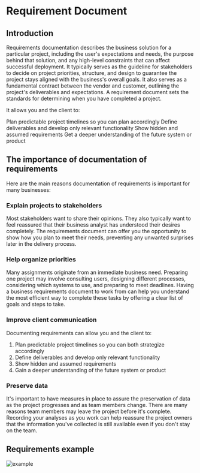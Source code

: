 # Requirement Document

## Introduction

Requirements documentation describes the business solution for a particular project, including the user's expectations and needs, the purpose behind that solution, and any high-level constraints that can affect successful deployment. It typically serves as the guideline for stakeholders to decide on project priorities, structure, and design to guarantee the project stays aligned with the business's overall goals. It also serves as a fundamental contract between the vendor and customer, outlining the project's deliverables and expectations. A requirement document sets the standards for determining when you have completed a project.

It allows you and the client to:

Plan predictable project timelines so you can plan accordingly
Define deliverables and develop only relevant functionality
Show hidden and assumed requirements
Get a deeper understanding of the future system or product

## The importance of documentation of requirements

Here are the main reasons documentation of requirements is important for many businesses:

### Explain projects to stakeholders

Most stakeholders want to share their opinions. They also typically want to feel reassured that their business analyst has understood their desires completely. The requirements document can offer you the opportunity to show how you plan to meet their needs, preventing any unwanted surprises later in the delivery process.

### Help organize priorities

Many assignments originate from an immediate business need. Preparing one project may involve consulting users, designing different processes, considering which systems to use, and preparing to meet deadlines. Having a business requirements document to work from can help you understand the most efficient way to complete these tasks by offering a clear list of goals and steps to take.

### Improve client communication

Documenting requirements can allow you and the client to:

1. Plan predictable project timelines so you can both strategize accordingly
2. Define deliverables and develop only relevant functionality
3. Show hidden and assumed requirements
4. Gain a deeper understanding of the future system or product

### Preserve data

It's important to have measures in place to assure the preservation of data as the project progresses and as team members change. There are many reasons team members may leave the project before it's complete. Recording your analyses as you work can help reassure the project owners that the information you've collected is still available even if you don't stay on the team.

## Requirements example

![example](https://i.ibb.co/XL73zVS/Screenshot-2566-07-04-at-13-42-52.png)
